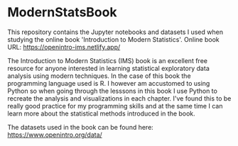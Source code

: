 # ModernStatsBook
This repository contains the Jupyter notebooks and datasets I used when studying the online book 'Introduction to Modern Statistics'.
Online book URL: https://openintro-ims.netlify.app/

The Introduction to Modern Statistics (IMS) book is an excellent free resource for anyone interested in learning statistical exploratory data analysis using modern techniques. In the case of this book the programming language used is R. I however am accustomed to using Python so when going through the lesssons in this book I use Python to recreate the analysis and visualizations in each chapter. I've found this to be really good practice for my programming skills and at the same time I can learn more about the statistical methods introduced in the book.

The datasets used in the book can be found here: https://www.openintro.org/data/
